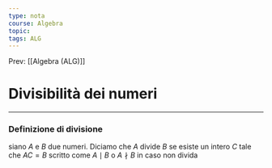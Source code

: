 ```yaml
---
type: nota
course: Algebra
topic: 
tags: ALG
---
```


Prev: [[Algebra (ALG)]]

# Divisibilità dei numeri
---
### Definizione di divisione
siano $A$ e $B$ due numeri. Diciamo che $A$ divide $B$ se esiste un intero $C$ tale che $AC = B$  scritto come $A \mid B$  o $A\nmid B$ in caso non divida  
